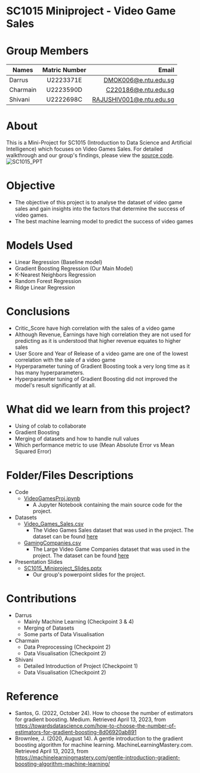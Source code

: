 # SC1015 Miniproject - Video Game Sales
# Group Members
| Names         | Matric Number | Email                    |
| ------------- |:-------------:| ------------------------:|
| Darrus        | U2223371E     | DMOK006@e.ntu.edu.sg     |
| Charmain      | U2223590D     | C220186@e.ntu.edu.sg     |
| Shivani       | U2222698C     | RAJUSHIV001@e.ntu.edu.sg |


# About
This is a Mini-Project for SC1015 (Introduction to Data Science and Artificial Intelligence) which focuses on Video Games Sales. For detailed walkthrough and our group's findings, please view the [source code](/Code/VideoGamesProj.ipynb).
![SC1015_PPT](https://user-images.githubusercontent.com/34603548/231744531-90232357-a063-4050-8e23-7d1937ef4744.jpg)


# Objective
+ The objective of this project is to analyse the dataset of video game sales and gain insights into the factors that determine the success of video games.
+ The best machine learning model to predict the success of video games

# Models Used
+ Linear Regression (Baseline model)
+ Gradient Boosting Regression (Our Main Model)
+ K-Nearest Neighbors Regression
+ Random Forest Regression
+ Ridge Linear Regression


# Conclusions
+ Critic_Score have high correlation with the sales of a video game
+ Although Revenue, Earnings have high correlation they are not used for predicting as it is understood that higher revenue equates to higher sales
+ User Score and Year of Release of a video game are one of the lowest correlation with the sale of a video game
+ Hyperparameter tuning of Gradient Boosting took a very long time as it has many hyperparameters.
+ Hyperparameter tuning of Gradient Boosting did not improved the model's result significantly at all.

# What did we learn from this project?
+ Using of colab to collaborate
+ Gradient Boosting
+ Merging of datasets and how to handle null values
+ Which performance metric to use (Mean Absolute Error vs Mean Squared Error)

# Folder/Files Descriptions
+ Code
	+ [VideoGamesProj.ipynb](/Code/VideoGamesProj.ipynb)
		+ A Jupyter Notebook containing the main source code for the project.
+ Datasets
	+ [Video_Games_Sales.csv](/Datasets/Video_Games_Sales.csv)
		+ The Video Games Sales dataset that was used in the project. The dataset can be found [here](https://www.kaggle.com/datasets/rush4ratio/video-game-sales-with-ratings)
	+ [GamingCompanies.csv](/Datasets/GamingCompanies.csv.csv)
		+ The Large Video Game Companies dataset that was used in the project. The dataset can be found [here](https://www.kaggle.com/datasets/kkhandekar/large-video-game-companies)
+ Presentation Slides
	+ [SC1015_Miniproject_Slides.pptx](/Presentation%20Slides/SC1015_Miniproject_Slides.pptx)
		+ Our group's powerpoint slides for the project.

# Contributions
+ Darrus
	+ Mainly Machine Learning (Checkpoint 3 & 4)
	+ Merging of Datasets
	+ Some parts of Data Visualisation
+ Charmain
	+ Data Preprocessing (Checkpoint 2)
	+ Data Visualisation (Checkpoint 2)
+ Shivani
	+ Detailed Introduction of Project (Checkpoint 1)
	+ Data Visualisation (Checkpoint 2)
# Reference

+ Santos, G. (2022, October 24). How to choose the number of estimators for gradient boosting. Medium. Retrieved April 13, 2023, from https://towardsdatascience.com/how-to-choose-the-number-of-estimators-for-gradient-boosting-8d06920ab891 
+ Brownlee, J. (2020, August 14). A gentle introduction to the gradient boosting algorithm for machine learning. MachineLearningMastery.com. Retrieved April 13, 2023, from https://machinelearningmastery.com/gentle-introduction-gradient-boosting-algorithm-machine-learning/ 

